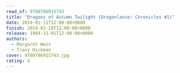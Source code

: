 ```yaml
---
read_of: 9780786915743
title: "Dragons of Autumn Twilight (Dragonlance: Chronicles #1)"
date: 2019-02-11T12:00:00+0000
finish: 2019-02-18T12:00:00+0000
release: 1984-11-01T12:00:00+0000
authors:
  - Margaret Weis
  - Tracy Hickman
cover: 9780786915743.jpg
rating: 4
---
```

